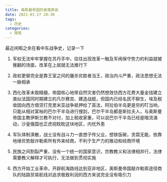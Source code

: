 ```yaml
---
title: 奥斯曼帝国的衰落原由
date: 2021-01-27 20:30
tags:
  - 历史
categories:
  - 随笔
---
```


最近闲暇之余在看中东战争史，记录一下

1. 军权无法牢牢掌握在苏丹手中，往往出现改革一触及军阀保守势力的利益就被推翻的场面，改革在上层就无法推行下

2.  政权更替完全是靠王室之间的屠杀优胜者当王，政治内斗严重，政法思想无法一脉相承

   <!--more-->

3. 西化改革未取精髓，帝国核心地带自然灾害仍然想效仿西方花费大量金钱建立类似法国同时期建立的凡尔赛宫、建造战舰，但国内已经名民不聊生，埃及税收因向西方借贷打克里米亚战争抵押给了英法，阿拉伯半岛更是穷的叮当响，只能从相对富裕的巴尔干半岛进行搜刮，巴尔干半岛都是斯拉夫人，与奥斯曼帝国主教伊斯兰教不对付，加上税收家重，可以说巴尔干半岛已经是暗流涌动，沙皇俄国也正虎视眈眈这块地区，内忧外患

4. 军队体制涣散，战士没有战斗力一直想子传父业，想铁饭碗，贪腐无能，依靠地缘优势敲诈勒索所有外来经商，不利于生产力的推动和经商环境

5. 民族之间割裂严重，没有一个统一的国家意识，宗教教义和法律相并行，法律需要教义解释才可执行，无法做到贯彻实施

6. 西方开始工业革命，开辟航海路线达到亚非地区，奥斯曼帝国敲诈勒索途径商队的陆路贸易航线对追求极致利润的西方来说完全没有吸引力

